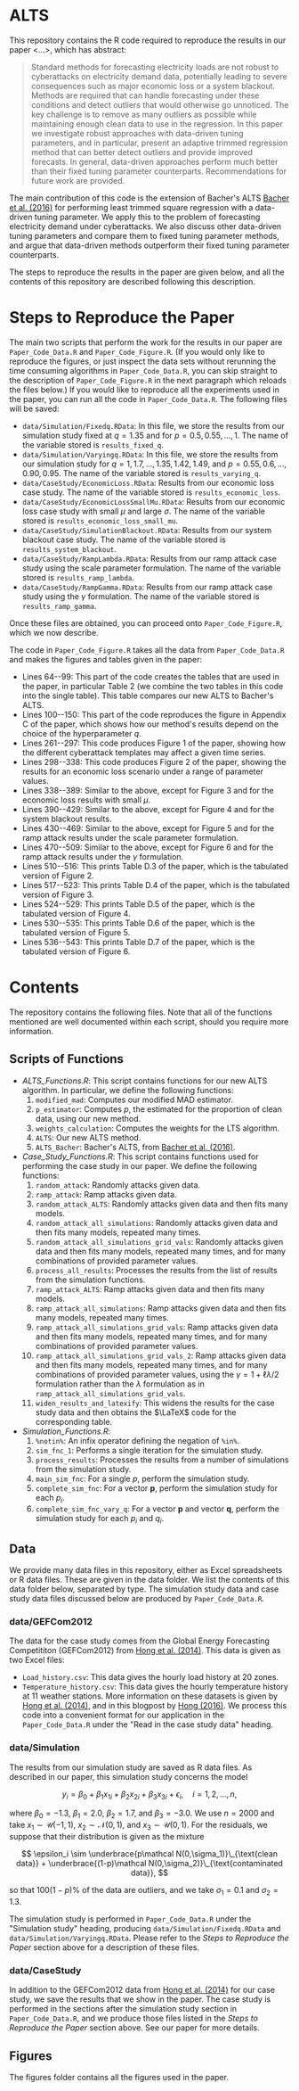 # ALTS

This repository contains the R code required to reproduce the results in our paper <...>, which has abstract:

> Standard methods for forecasting electricity loads are not robust to cyberattacks on electricity demand
data, potentially leading to severe consequences such as major economic loss or a system blackout.
Methods are required that can handle forecasting under these conditions and detect outliers that would
otherwise go unnoticed. The key challenge is to remove as many outliers as possible while maintaining
enough clean data to use in the regression. In this paper we investigate robust approaches with data-driven tuning parameters, and in particular, present an adaptive trimmed regression method that can
better detect outliers and provide improved forecasts. In general, data-driven approaches perform much
better than their fixed tuning parameter counterparts. Recommendations for future work are provided.

The main contribution of this code is the extension of Bacher's ALTS [Bacher et al. (2016)](10.1109/ICASSP.2016.7472513) for performing least trimmed square regression with a data-driven tuning parameter. We apply this to the problem of forecasting electricity demand under cyberattacks. We also discuss other data-driven tuning parameters and compare them to fixed tuning parameter methods, and argue that data-driven methods outperform their fixed tuning parameter counterparts. 

The steps to reproduce the results in the paper are given below, and all the contents of this repository are described following this description. 

# Steps to Reproduce the Paper

The main two scripts that perform the work for the results in our paper are `Paper_Code_Data.R` and `Paper_Code_Figure.R`. (If you would only like to reproduce the figures, or just inspect the data sets without rerunning the time consuming algorithms in `Paper_Code_Data.R`, you can skip straight to the description of `Paper_Code_Figure.R` in the next paragraph which reloads the files below.) If you would like to reproduce all the experiments used in the paper, you can run all the code in `Paper_Code_Data.R`. The following files will be saved:
- `data/Simulation/Fixedq.RData`: In this file, we store the results from our simulation study fixed at $q = 1.35$ and for $p = 0.5, 0.55, \ldots, 1$. The name of the variable stored is `results_fixed_q`.
- `data/Simulation/Varyingq.RData`: In this file, we store the results from our simulation study for $q = 1, 1.7, \ldots, 1.35, 1.42, 1.49$, and $p = 0.55,0.6,\ldots,0.90, 0.95$. The name of the variable stored is `results_varying_q`.
- `data/CaseStudy/EconomicLoss.RData`: Results from our economic loss case study. The name of the variable stored is `results_economic_loss`.
- `data/CaseStudy/EconomicLossSmallMu.RData`: Results from our economic loss case study with small $\mu$ and large $\sigma$. The name of the variable stored is `results_economic_loss_small_mu`.
- `data/CaseStudy/SimulationBlackout.RData`: Results from our system blackout case study. The name of the variable stored is `results_system_blackout`.
- `data/CaseStudy/RampLambda.RData`: Results from our ramp attack case study using the scale parameter formulation. The name of the variable stored is `results_ramp_lambda`.
- `data/CaseStudy/RampGamma.RData`: Results from our ramp attack case study using the $\gamma$ formulation. The name of the variable stored is `results_ramp_gamma`.

Once these files are obtained, you can proceed onto `Paper_Code_Figure.R`, which we now describe. 

The code in `Paper_Code_Figure.R` takes all the data from `Paper_Code_Data.R` and makes the figures and tables given in the paper:
- Lines 64--99: This part of the code creates the tables that are used in the paper, in particular Table 2 (we combine the two tables in this code into the single table). This table compares our new ALTS to Bacher's ALTS.
- Lines 100--150: This part of the code reproduces the figure in Appendix C of the paper, which shows how our method's results depend on the choice of the hyperparameter $q$. 
- Lines 261--297: This code produces Figure 1 of the paper, showing how the different cyberattack templates may affect a given time series.
- Lines 298--338: This code produces Figure 2 of the paper, showing the results for an economic loss scenario under a range of parameter values.
- Lines 338--389: Similar to the above, except for Figure 3 and for the economic loss results with small $\mu$.
- Lines 390--429: Similar to the above, except for Figure 4 and for the system blackout results.
- Lines 430--469: Similar to the above, except for Figure 5 and for the ramp attack results under the scale parameter formulation.
- Lines 470--509: Similar to the above, except for Figure 6 and for the ramp attack results under the $\gamma$ formulation.
- Lines 510--516: This prints Table D.3 of the paper, which is the tabulated version of Figure 2.
- Lines 517--523: This prints Table D.4 of the paper, which is the tabulated version of Figure 3.
- Lines 524--529: This prints Table D.5 of the paper, which is the tabulated version of Figure 4.
- Lines 530--535: This prints Table D.6 of the paper, which is the tabulated version of Figure 5.
- Lines 536--543: This prints Table D.7 of the paper, which is the tabulated version of Figure 6.

# Contents

The repository contains the following files. Note that all of the functions mentioned are well documented within each script, should you require more information.

## Scripts of Functions

- _ALTS\_Functions.R_: This script contains functions for our new ALTS algorithm. In particular, we define the following functions:
    1. `modified_mad`: Computes our modified MAD estimator.
    2. `p_estimator`: Computes $p$, the estimated for the proportion of clean data, using our new method.
    3. `weights_calculation`: Computes the weights for the LTS algorithm.
    4. `ALTS`: Our new ALTS method.
    5. `ALTS_Bacher`: Bacher's ALTS, from [Bacher et al. (2016)](10.1109/ICASSP.2016.7472513).
- _Case\_Study\_Functions.R_: This script contains functions used for performing the case study in our paper. We define the following functions:
    1. `random_attack`: Randomly attacks given data.
    2. `ramp_attack`: Ramp attacks given data.
    3. `random_attack_ALTS`: Randomly attacks given data and then fits many models.
    4. `random_attack_all_simulations`: Randomly attacks given data and then fits many models, repeated many times.
    5. `random_attack_all_simulations_grid_vals`: Randomly attacks given data and then fits many models, repeated many times, and for many combinations of provided parameter values.
    6. `process_all_results`: Processes the results from the list of results from the simulation functions.
    7. `ramp_attack_ALTS`: Ramp attacks given data and then fits many models.
    8. `ramp_attack_all_simulations`: Ramp attacks given data and then fits many models, repeated many times.
    9. `ramp_attack_all_simulations_grid_vals`: Ramp attacks given data and then fits many models, repeated many times, and for many combinations of provided parameter values.
    10. `ramp_attack_all_simulations_grid_vals_2`: Ramp attacks given data and then fits many models, repeated many times, and for many combinations of provided parameter values, using the $\gamma = 1 + \ell\lambda/2$ formulation rather than the $\lambda$ formulation as in `ramp_attack_all_simulations_grid_vals`.
    11. `widen_results_and_latexify`: This widens the results for the case study data and then obtains the $\LaTeX$ code for the corresponding table.
- _Simulation\_Functions.R_:
    1. `%notin%`: An infix operator defining the negation of `%in%`.
    2. `sim_fnc_1`: Performs a single iteration for the simulation study.
    3. `process_results`: Processes the results from a number of simulations from the simulation study.
    4. `main_sim_fnc`: For a single $p$, perform the simulation study.
    5. `complete_sim_fnc`: For a vector $\boldsymbol p$, perform the simulation study for each $p_i$.
    6. `complete_sim_fnc_vary_q`: For a vector $\boldsymbol p$ and vector $\boldsymbol q$, perform the simulation study for each $p_i$ and $q_i$.

## Data

We provide many data files in this repository, either as Excel spreadsheets or R data files. These are given in the data folder. We list the contents of this data folder below, separated by type. The simulation study data and case study data files discussed below are produced by `Paper_Code_Data.R`.

### data/GEFCom2012

The data for the case study comes from the Global Energy Forecasting Competititon (GEFCom2012) from [Hong et al. (2014)](https://doi.org/10.1016/j.ijforecast.2013.07.001). This data is given as two Excel files:

- `Load_history.csv`: This data gives the hourly load history at 20 zones.
- `Temperature_history.csv`: This data gives the hourly temperature history at 11 weather stations.
More information on these datasets is given by [Hong et al. (2014)](https://doi.org/10.1016/j.ijforecast.2013.07.001), and in this blogpost by [Hong (2016)](http://blog.drhongtao.com/2016/07/gefcom2012-load-forecasting-data.html). We process this code into a convenient format for our application in the `Paper_Code_Data.R` under the "Read in the case study data" heading.

### data/Simulation

The results from our simulation study are saved as R data files. As described in our paper, this simulation study concerns the model 

$$
y_i = \beta_0+\beta_1x_{1i}+\beta_2x_{2i}+\beta_3x_{3i}+\epsilon_i,\quad i=1,2,\ldots,n, 
$$

where $\beta_0=-1.3$, $\beta_1=2.0$, $\beta_2=1.7$, and $\beta_3=-3.0$. We use $n=2000$ and take $x_1\sim \mathcal U(-1, 1)$, $x_2 \sim \mathcal N(0, 1)$, and $x_3 \sim \mathcal U(0, 1)$. For the residuals, we suppose that their distribution is given as the mixture

$$
\epsilon_i \sim \underbrace{p\mathcal N(0,\sigma_1)}\_{\text{clean data}} + \underbrace{(1-p)\mathcal N(0,\sigma_2)}\_{\text{contaminated data}},
$$

so that $100(1-p)\%$ of the data are outliers, and we take $\sigma_1=0.1$ and $\sigma_2=1.3$.

The simulation study is performed in `Paper_Code_Data.R` under the "Simulation study" heading, producing `data/Simulation/Fixedq.RData` and `data/Simulation/Varyingq.RData`. Please refer to the _Steps to Reproduce the Paper_ section above for a description of these files.

### data/CaseStudy

In addition to the GEFCom2012 data from [Hong et al. (2014)](https://doi.org/10.1016/j.ijforecast.2013.07.001) for our case study, we save the results that we show in the paper. The case study is performed in the sections after the simulation study section in `Paper_Code_Data.R`, and we produce those files listed in the _Steps to Reproduce the Paper_ section above. See our paper for more details.

## Figures 

The figures folder contains all the figures used in the paper.
